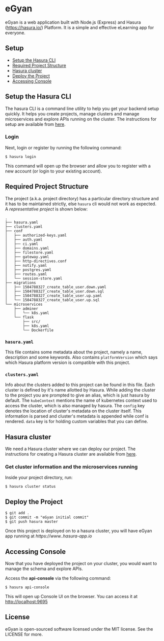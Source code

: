 # eGyan
eGyan is a web application built with Node.js (Express) and Hasura (https://hasura.io/) Platform. It is a simple and effective eLearning app for everyone.

## Setup

* [Setup the Hasura CLI](#setup-the-hasura-cli)
* [Required Project Structure](#required-project-structure)
* [Hasura cluster](#hasura-cluster)
* [Deploy the Project](#deploy-the-project)
* [Accessing Console](#accessing-console)


## Setup the Hasura CLI

The hasura CLI is a command line utility to help you get your backend setup quickly. It helps you create projects, manage clusters and manage microservices and explore APIs running on the cluster.
The instructions for setup are available from [here](https://docs.hasura.io/0.15/manual/tutorial/1-setup-hasura-cli.html).

### Login

Next, login or register by running the following command:

```
$ hasura login
```

This command will open up the browser and allow you to register with a new account (or login to your existing account).

## Required Project Structure

The project (a.k.a. project directory) has a particular directory structure and it has to be maintained strictly, else `hasura` cli would not work as expected. A *representative project* is shown below:

```
.
├── hasura.yaml
├── clusters.yaml
├── conf
│   ├── authorized-keys.yaml
│   ├── auth.yaml
│   ├── ci.yaml
│   ├── domains.yaml
│   ├── filestore.yaml
│   ├── gateway.yaml
│   ├── http-directives.conf
│   ├── notify.yaml
│   ├── postgres.yaml
│   ├── routes.yaml
│   └── session-store.yaml
├── migrations
│   ├── 1504788327_create_table_user.down.yaml
│   ├── 1504788327_create_table_user.down.sql
│   ├── 1504788327_create_table_user.up.yaml
│   └── 1504788327_create_table_user.up.sql
└── microservices
    ├── adminer
    │   └── k8s.yaml
    └── flask
        ├── src/
        ├── k8s.yaml
        └── Dockerfile
```

### `hasura.yaml`

This file contains some metadata about the project, namely a name, description and some keywords. Also contains `platformVersion` which says which Hasura platform version is compatible with this project.

### `clusters.yaml`

Info about the clusters added to this project can be found in this file. Each cluster is defined by it's name allotted by Hasura. While adding the cluster to the project you are prompted to give an alias, which is just hasura by default. The `kubeContext` mentions the name of kubernetes context used to access the cluster, which is also managed by hasura. The `config` key denotes the location of cluster's metadata on the cluster itself. This information is parsed and cluster's metadata is appended while conf is rendered. `data` key is for holding custom variables that you can define.

## Hasura cluster

We need a Hasura cluster where we can deploy our project.
The instructions for creating a Hasura cluster are available from [here](https://docs.hasura.io/0.15/manual/tutorial/3-hasura-cluster.html).

### Get cluster information and the microservices running

Inside your project directory, run:

```
$ hasura cluster status
```

## Deploy the Project

```
$ git add .
$ git commit -m "eGyan initial commit"
$ git push hasura master
```
Once this project is deployed on to a hasura cluster, you will have eGyan app running at *https://www.<cluster-name>.hasura-app.io*

## Accessing Console

Now that you have deployed the project on your cluster, you would want to manage the schema and explore APIs.

Access the **api-console** via the following command:

```
$ hasura api-console
```

This will open up Console UI on the browser. You can access it at [http://localhost:9695](http://localhost:9695)

## License
eGyan is open-sourced software licensed under the MIT license. See the LICENSE for more.
